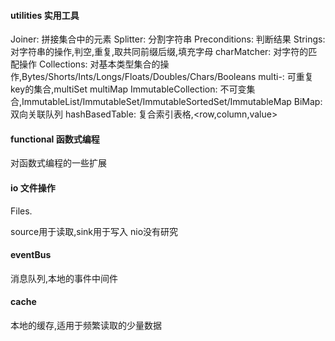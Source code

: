 #### utilities   实用工具
Joiner:         拼接集合中的元素
Splitter:       分割字符串
Preconditions:  判断结果
Strings:        对字符串的操作,判空,重复,取共同前缀后缀,填充字母
charMatcher:    对字符的匹配操作
Collections:    对基本类型集合的操作,Bytes/Shorts/Ints/Longs/Floats/Doubles/Chars/Booleans
multi-:         可重复key的集合,multiSet multiMap
ImmutableCollection:    不可变集合,ImmutableList/ImmutableSet/ImmutableSortedSet/ImmutableMap
BiMap:          双向关联队列
hashBasedTable: 复合索引表格,<row,column,value>

#### functional  函数式编程
对函数式编程的一些扩展

#### io          文件操作
Files.

source用于读取,sink用于写入
nio没有研究

#### eventBus    
消息队列,本地的事件中间件


#### cache
本地的缓存,适用于频繁读取的少量数据